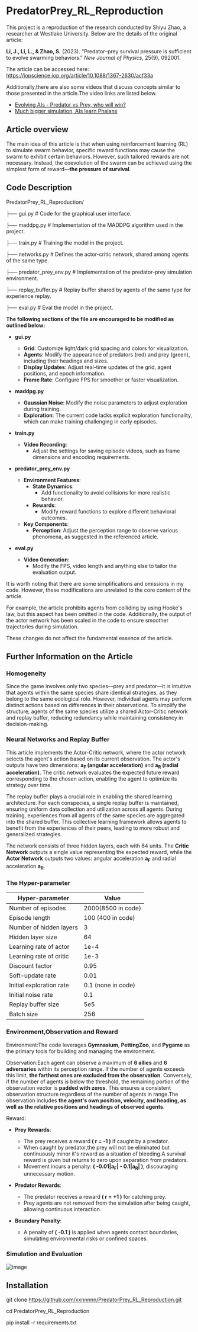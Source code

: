 # PredatorPrey_RL_Reproduction

This project is a reproduction of the research conducted by Shiyu Zhao, a researcher at Westlake University. Below are the details of the original article:

**Li, J., Li, L., & Zhao, S.** (2023). "Predator–prey survival pressure is sufficient to evolve swarming behaviors." *New Journal of Physics*, 25(9), 092001. 

The article can be accessed here: https://iopscience.iop.org/article/10.1088/1367-2630/acf33a

Additionally,there are also some videos that discuss concepts similar to those presented in the article.The video links are listed below.

- [Evolving AIs - Predator vs Prey, who will win?](https://www.youtube.com/watch?v=qwrp3lB-jkQ&t=592s)
- [Much bigger simulation, AIs learn Phalanx](https://www.youtube.com/watch?v=tVNoetVLuQg&t=815s)

## Article overview
The main idea of this article is that when using reinforcement learning (RL) to simulate swarm behavior, specific reward functions may cause the swarm to exhibit certain behaviors. However, such tailored rewards are not necessary. Instead, the coevolution of the swarm can be achieved using the simplest form of reward—**the pressure of survival**.

## Code Description
PredatorPrey_RL_Reproduction/

├── gui.py                  # Code for the graphical user interface.

├── maddpg.py               # Implementation of the MADDPG algorithm used in the project.

├── train.py                 # Training the model in the project.

├── networks.py             # Defines the actor-critic network, shared among agents of the same type.

├── predator_prey_env.py    # Implementation of the predator-prey simulation environment.

├── replay_buffer.py        # Replay buffer shared by agents of the same type for experience replay.

├── eval.py        # Eval the model in the project.

**The following sections of the file are encouraged to be modified as outlined below:**

- **gui.py**
  - **Grid**: Customize light/dark grid spacing and colors for visualization.
  - **Agents**: Modify the appearance of predators (red) and prey (green), including their headings and sizes.
  - **Display Updates**: Adjust real-time updates of the grid, agent positions, and epoch information.
  - **Frame Rate**: Configure FPS for smoother or faster visualization.

- **maddpg.py**
  - **Gaussian Noise**: Modify the noise parameters to adjust exploration during training.
  - **Exploration**: The current code lacks explicit exploration functionality, which can make training challenging in early episodes.

- **train.py**
  - **Video Recording**:
    - Adjust the settings for saving episode videos, such as frame dimensions and encoding requirements.

- **predator_prey_env.py**
  - **Environment Features**:
    - **State Dynamics**:
      - Add functionality to avoid collisions for more realistic behavior.
    - **Rewards**:
      - Modify reward functions to explore different behavioral outcomes.
  - **Key Components**:
    - **Perception**: Adjust the perception range to observe various phenomena, as suggested in the referenced article.

- **eval.py**
  - **Video Generation**:
    - Modify the FPS, video length and anything else to tailor the evaluation output.

It is worth noting that there are some simplifications and omissions in my code. However, these modifications are unrelated to the core content of the article.

For example, the article prohibits agents from colliding by using Hooke's law, but this aspect has been omitted in the code. Additionally, the output of the actor network has been scaled in the code to ensure smoother trajectories during simulation. 

These changes do not affect the fundamental essence of the article.


## Further Information on the Article
### Homogeneity
Since the game involves only two species—prey and predator—it is intuitive that agents within the same species share identical strategies, as they belong to the same ecological role. However, individual agents may perform distinct actions based on differences in their observations. To simplify the structure, agents of the same species utilize a shared Actor-Critic network and replay buffer, reducing redundancy while maintaining consistency in decision-making.

### Neural Networks and Replay Buffer
This article implements the Actor-Critic network, where the actor network selects the agent's action based on its current observation. The actor's outputs have two dimensions:  **a<sub>F</sub> (angular acceleration)** and  **a<sub>R</sub> (radial acceleration)**. The critic network evaluates the expected future reward corresponding to the chosen action, enabling the agent to optimize its strategy over time.

The replay buffer plays a crucial role in enabling the shared learning architecture. For each conspecies, a single replay buffer is maintained, ensuring uniform data collection and utilization across all agents. During training, experiences from all agents of the same species are aggregated into the shared buffer. This collective learning framework allows agents to benefit from the experiences of their peers, leading to more robust and generalized strategies.

The network consists of three hidden layers, each with 64 units. The **Critic Network** outputs a single value representing the expected reward, while the **Actor Network** outputs two values: angular acceleration **a<sub>F</sub>** and radial acceleration  **a<sub>R</sub>**.
 

### The Hyper-parameter
| **Hyper-parameter**         | **Value**  |
|-----------------------------|------------|
| Number of episodes          | 2000(8500 in code)      |
| Episode length              | 100 (400 in code)       |
| Number of hidden layers     | 3          |
| Hidden layer size           | 64         |
| Learning rate of actor      | 1e-4       |
| Learning rate of critic     | 1e-3       |
| Discount factor             | 0.95       |
| Soft-update rate            | 0.01       |
| Initial exploration rate    | 0.1 (none in code)       |
| Initial noise rate          | 0.1        |
| Replay buffer size          | 5e5        |
| Batch size                  | 256        |

### Environment,Observation and Reward
Environment:The code leverages **Gymnasium**, **PettingZoo**, and **Pygame** as the primary tools for building and managing the environment.


Observation:Each agent can observe a maximum of **6 allies** and **6 adversaries** within its perception range. If the number of agents exceeds this limit, **the farthest ones are excluded from the observation**. Conversely, if the number of agents is below the threshold, the remaining portion of the observation vector is **padded with zeros**. This ensures a consistent observation structure regardless of the number of agents in range.The observation includes **the agent's own position, velocity, and heading, as well as the relative positions and headings of observed agents**.

Reward:
- **Prey Rewards**:  
  - The prey receives a reward **\( r = -1 \)** if caught by a predator.  
  - When caught by predator,the prey will not be eliminated but continuously minor it's reward as a situation of bleeding.A survival reward is given but returns to zero upon separation from predators.
  - Movement incurs a penalty: **\( -0.01|a<sub>F</sub>| - 0.1|a<sub>R</sub>| \)**, discouraging unnecessary motion.

- **Predator Rewards**:  
  - The predator receives a reward **\( r = +1 \)** for catching prey.  
  - Prey agents are not removed from the simulation after being caught, allowing continuous interaction.

- **Boundary Penalty**:  
  - A penalty of **\( -0.1 \)** is applied when agents contact boundaries, simulating environmental risks or confined spaces.


### Simulation and Evaluation

![image](https://github.com/ZhengYaWei1992/ZWProgressView/blob/master/Untitled3.gif)


## Installation
git clone https://github.com/xxnnnnn/PredatorPrey_RL_Reproduction.git

cd PredatorPrey_RL_Reproduction

pip install -r requirements.txt
